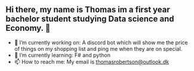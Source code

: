 ## Hi there, my name is Thomas im a first year bachelor student studying Data science and Economy.  👋
- 🔭 I’m currently working on: A discord bot which will show me the price of things on my shopping list and ping me when they are on special.
- 🌱 I’m currently learning: F# and python
- 📫 How to reach me: My email is thomasrobertson@outlook.dk
<!--
**Sorcery13/Sorcery13** is a ✨ _special_ ✨ repository because its `README.md` (this file) appears on your GitHub profile.

Here are some ideas to get you started:


- 👯 I’m looking to collaborate on ...
- 🤔 I’m looking for help with ...
- 💬 Ask me about ...

- ⚡ Fun fact: ...
-->
